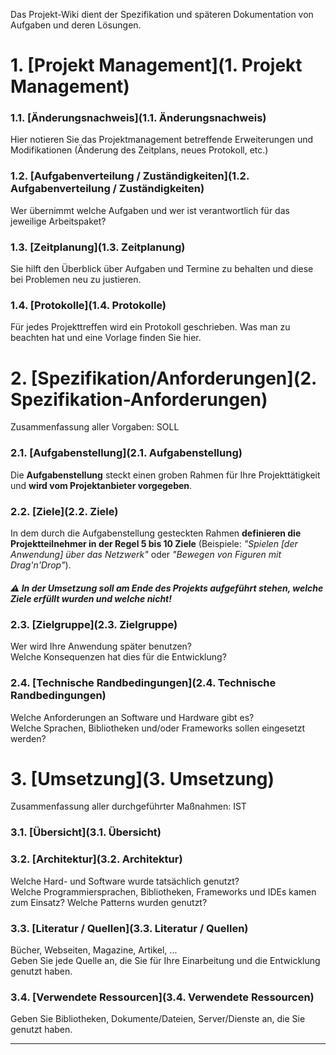 Das Projekt-Wiki dient der Spezifikation und späteren Dokumentation von Aufgaben und deren Lösungen.


# 1. [Projekt Management](1. Projekt Management)
### 1.1. [Änderungsnachweis](1.1. Änderungsnachweis)
Hier notieren Sie das Projektmanagement betreffende Erweiterungen und Modifikationen (Änderung des Zeitplans, neues Protokoll, etc.)
### 1.2. [Aufgabenverteilung / Zuständigkeiten](1.2. Aufgabenverteilung / Zuständigkeiten)
Wer übernimmt welche Aufgaben und wer ist verantwortlich für das jeweilige Arbeitspaket?
### 1.3. [Zeitplanung](1.3. Zeitplanung)
Sie hilft den Überblick über Aufgaben und Termine zu behalten und diese bei Problemen neu zu justieren.
### 1.4. [Protokolle](1.4. Protokolle)
Für jedes Projekttreffen wird ein Protokoll geschrieben. Was man zu beachten hat und eine Vorlage finden Sie hier.


# 2. [Spezifikation/Anforderungen](2. Spezifikation-Anforderungen)
Zusammenfassung aller Vorgaben: SOLL
### 2.1. [Aufgabenstellung](2.1. Aufgabenstellung)
Die **Aufgabenstellung** steckt einen groben Rahmen für Ihre Projekttätigkeit und **wird vom Projektanbieter vorgegeben**. 
### 2.2. [Ziele](2.2. Ziele)
In dem durch die Aufgabenstellung gesteckten Rahmen **definieren die Projektteilnehmer in der Regel 5 bis 10 Ziele** (Beispiele: *"Spielen [der Anwendung] über das Netzwerk"* oder *"Bewegen von Figuren mit Drag'n'Drop"*).  
##### :warning: In der Umsetzung soll am Ende des Projekts aufgeführt stehen, welche Ziele erfüllt wurden und welche nicht!
### 2.3. [Zielgruppe](2.3. Zielgruppe)
Wer wird Ihre Anwendung später benutzen?  
Welche Konsequenzen hat dies für die Entwicklung?
### 2.4. [Technische Randbedingungen](2.4. Technische Randbedingungen)
Welche Anforderungen an Software und Hardware gibt es?  
Welche Sprachen, Bibliotheken und/oder Frameworks sollen eingesetzt werden?
  
# 3. [Umsetzung](3. Umsetzung)
Zusammenfassung aller durchgeführter Maßnahmen: IST
### 3.1. [Übersicht](3.1. Übersicht)
### 3.2. [Architektur](3.2. Architektur)
Welche Hard- und Software wurde tatsächlich genutzt?  
Welche Programmiersprachen, Bibliotheken, Frameworks und IDEs kamen zum Einsatz?
Welche Patterns wurden genutzt?
### 3.3. [Literatur / Quellen](3.3. Literatur / Quellen)
Bücher, Webseiten, Magazine, Artikel, ...  
Geben Sie jede Quelle an, die Sie für Ihre Einarbeitung und die Entwicklung genutzt haben.
### 3.4. [Verwendete Ressourcen](3.4. Verwendete Ressourcen)
Geben Sie Bibliotheken, Dokumente/Dateien, Server/Dienste an, die Sie genutzt haben.

---- 